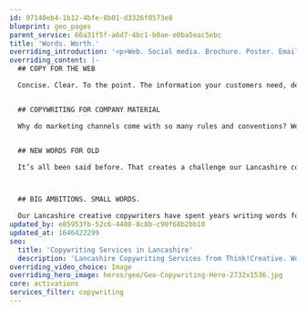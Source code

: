 ```yaml
---
id: 97140eb4-1b12-4bfe-8b01-d3326f0573e8
blueprint: geo_pages
parent_service: 66a31f5f-a6d7-4bc1-b0ae-e0ba5eac5ebc
title: 'Words. Worth.'
overriding_introduction: '<p>Web. Social media. Brochure. Poster. Email. Whatever channels you choose for your marketing, no matter how image based they are, the words still need to work. Sometimes, it just takes 3 short words to convince you to call. Sometimes there’s a story to tell. Sometimes the devil’s in the detail and the detail needs concise clarity. Our Lancashire copywriting services ensure your marketing uses words worth saying.</p>'
overriding_content: |-
  ## COPY FOR THE WEB

  Concise. Clear. To the point. The information your customers need, delivered simply. Like this.


  ## COPYWRITING FOR COMPANY MATERIAL

  Why do marketing channels come with so many rules and conventions? Web copy needs few words. Poster headlines need no more than 14. For Twitter it’s just 280 characters. But for SEO copy the key is saying more in a bitesize, readable way. Whatever copywriting material your company needs, our Lancashire copywriters know how to say it.


  ## NEW WORDS FOR OLD

  It’s all been said before. That creates a challenge our Lancashire copywriters love more than any other: saying something new, or say something that’s been said before, but in a new way. So when you want to breathe new life into old messages (whilst sticking to your brand guidelines) set our Lancashire creative copywriting team to work.



  ## BIG AMBITIONS. SMALL WORDS.

  Our Lancashire creative copywriters have spent years writing words for organisations across the UK and globally. Sometimes they’re start-ups and SMEs. Sometimes they’re international brands. What connects them is the understanding that even the grandest ideas or the most complex information need explaining simply if they’re to make their mark. Talk to our copywriters now.
updated_by: e85953fb-52c6-4488-8c8b-c90f68b2bb10
updated_at: 1646422299
seo:
  title: 'Copywriting Services in Lancashire'
  description: 'Lancashire Copywriting Services from Think!Creative. Words for every channel, every campaign, and every brand. Call 01253 297900.'
overriding_video_choice: Image
overriding_hero_image: heros/geo/Geo-Copywriting-Hero-2732x1536.jpg
core: activations
services_filter: copywriting
---
```

